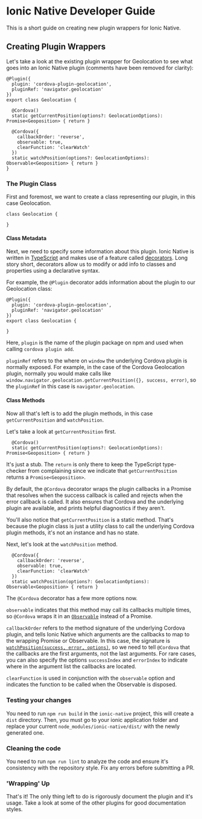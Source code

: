 # Ionic Native Developer Guide

This is a short guide on creating new plugin wrappers for Ionic Native.


## Creating Plugin Wrappers

Let's take a look at the existing plugin wrapper for Geolocation to see what goes into an Ionic Native plugin (comments have been removed for clarity):

```
@Plugin({
  plugin: 'cordova-plugin-geolocation',
  pluginRef: 'navigator.geolocation'
})
export class Geolocation {

  @Cordova()
  static getCurrentPosition(options?: GeolocationOptions): Promise<Geoposition> { return }

  @Cordova({
    callbackOrder: 'reverse',
    observable: true,
    clearFunction: 'clearWatch'
  })
  static watchPosition(options?: GeolocationOptions): Observable<Geoposition> { return }
}
```

### The Plugin Class

First and foremost, we want to create a class representing our plugin, in this case Geolocation.

```
class Geolocation {

}
```

#### Class Metadata

Next, we need to specify some information about this plugin. Ionic Native is written in [TypeScript](http://www.typescriptlang.org/) and makes use of a feature called [decorators](https://github.com/Microsoft/TypeScript-Handbook/blob/master/pages/Decorators.md). Long story short, decorators allow us to modify or add info to classes and properties using a declarative syntax.

For example, the `@Plugin` decorator adds information about the plugin to our Geolocation class:

```
@Plugin({
  plugin: 'cordova-plugin-geolocation',
  pluginRef: 'navigator.geolocation'
})
export class Geolocation {

}
```

Here, `plugin` is the name of the plugin package on npm and used when calling `cordova plugin add`.

`pluginRef` refers to the where on `window` the underlying Cordova plugin is normally exposed.  For example, in the case of the Cordova Geolocation plugin, normally you would make calls like `window.navigator.geolocation.getCurrentPosition({}, success, error)`, so the `pluginRef` in this case is `navigator.geolocation`.

#### Class Methods

Now all that's left is to add the plugin methods, in this case `getCurrentPosition` and `watchPosition`.

Let's take a look at `getCurrentPosition` first.

```
  @Cordova()
  static getCurrentPosition(options?: GeolocationOptions): Promise<Geoposition> { return }
```

It's just a stub. The `return` is only there to keep the TypeScript type-checker from complaining since we indicate that `getCurrentPosition` returns a `Promise<Geoposition>`.

By default, the `@Cordova` decorator wraps the plugin callbacks in a Promise that resolves when the success callback is called and rejects when the error callback is called.  It also ensures that Cordova and the underlying plugin are available, and prints helpful diagnostics if they aren't.

You'll also notice that `getCurrentPosition` is a static method. That's because the plugin class is just a utility class to call the underlying Cordova plugin methods, it's not an instance and has no state.

Next, let's look at the `watchPosition` method.

```
  @Cordova({
    callbackOrder: 'reverse',
    observable: true,
    clearFunction: 'clearWatch'
  })
  static watchPosition(options?: GeolocationOptions): Observable<Geoposition> { return }
```

The `@Cordova` decorator has a few more options now.

`observable` indicates that this method may call its callbacks multiple times, so `@Cordova` wraps it in an [`Observable`](https://github.com/driftyco/ionic-native#promises-and-observables) instead of a Promise.

`callbackOrder` refers to the method signature of the underlying Cordova plugin, and tells Ionic Native which arguments are the callbacks to map to the wrapping Promise or Observable.  In this case, the signature is [`watchPosition(success, error, options)`](https://github.com/apache/cordova-plugin-geolocation#navigatorgeolocationwatchposition), so we need to tell `@Cordova` that the callbacks are the first arguments, not the last arguments.  For rare cases, you can also specify the options `successIndex` and `errorIndex` to indicate where in the argument list the callbacks are located.

`clearFunction` is used in conjunction with the `observable` option and indicates the function to be called when the Observable is disposed.

### Testing your changes

You need to run `npm run build` in the `ionic-native` project, this will create a `dist` directory. Then, you must go to your ionic application folder and replace your current `node_modules/ionic-native/dist/` with the newly generated one.

### Cleaning the code

You need to run `npm run lint` to analyze the code and ensure it's consistency with the repository style. Fix any errors before submitting a PR.

### 'Wrapping' Up

That's it! The only thing left to do is rigorously document the plugin and it's usage.  Take a look at some of the other plugins for good documentation styles.
